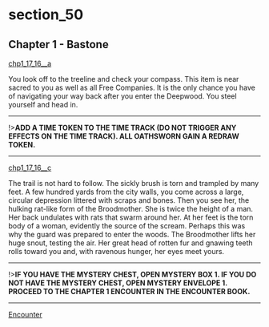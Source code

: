 
# section_50

## Chapter 1 - Bastone

[chp1_17_16__a](../../decomp/app/src/main/res/raw/chp1_17_16__a.mp3 ':include :type=audio')

You look off to the treeline and check your compass. This item is near sacred to you as well as all Free Companies. It is the only chance you have of navigating your way back after you enter the Deepwood. You steel yourself and head in.

---

!>**ADD A TIME TOKEN TO THE TIME TRACK (DO NOT TRIGGER ANY EFFECTS ON THE TIME TRACK).  ALL OATHSWORN GAIN A REDRAW TOKEN.** 

---

[chp1_17_16__c](../../decomp/app/src/main/res/raw/chp1_17_16__c.mp3 ':include :type=audio')

The trail is not hard to follow. The sickly brush is torn and trampled by many feet. A few hundred yards from the city walls, you come across a large, circular depression littered with scraps and bones. Then you see her, the hulking rat-like form of the Broodmother. She is twice the height of a man. Her back undulates with rats that swarm around her. At her feet is the torn body of a woman, evidently the source of the scream. Perhaps this was why the guard was prepared to enter the woods. The Broodmother lifts her huge snout, testing the air. Her great head of rotten fur and gnawing teeth rolls toward you and, with ravenous hunger, her eyes meet yours.

---

!>**IF YOU HAVE THE MYSTERY CHEST, OPEN MYSTERY BOX 1.  IF YOU DO NOT HAVE THE MYSTERY CHEST, OPEN MYSTERY ENVELOPE 1.  PROCEED TO THE CHAPTER 1 ENCOUNTER IN THE ENCOUNTER BOOK.** 

---

[Encounter](output/chapter1/section_80.md)


